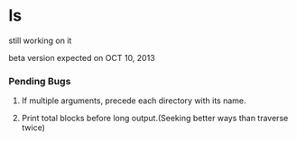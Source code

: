 # ls

still working on it

beta version expected on OCT 10, 2013

### Pending Bugs

1. If multiple arguments, precede each directory with its name.

2. Print total blocks before long output.(Seeking better ways than traverse twice)

